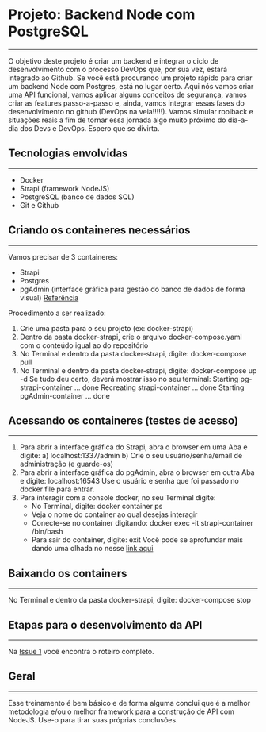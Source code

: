 # Projeto: Backend Node com PostgreSQL 
---
O objetivo deste projeto é criar um backend e integrar o ciclo de desenvolvimento com o processo DevOps que, por sua vez, estará integrado ao Github.
Se você está procurando um projeto rápido para criar um backend Node com Postgres, está no lugar certo.
Aqui nós vamos criar uma API funcional, vamos aplicar alguns conceitos de segurança, vamos criar as features passo-a-passo e, ainda, vamos integrar essas fases do desenvolvimento no github (DevOps na veia!!!!!). Vamos simular roolback e situações reais a fim de tornar essa jornada algo muito próximo do dia-a-dia dos Devs e DevOps. Espero que se divirta.


## Tecnologias envolvidas
---
* Docker
* Strapi (framework NodeJS)
* PostgreSQL (banco de dados SQL)
* Git e Github


## Criando os containeres necessários
---
Vamos precisar de 3 containeres: 
- Strapi
- Postgres
- pgAdmin (interface gráfica para gestão do banco de dados de forma visual)
[Referência](https://strapi.io/documentation/3.0.0-beta.x/installation/docker.html)

Procedimento a ser realizado:
1) Crie uma pasta para o seu projeto (ex: docker-strapi)
2) Dentro da pasta docker-strapi, crie o arquivo docker-compose.yaml com o conteúdo igual ao do repositório
3) No Terminal e dentro da pasta docker-strapi, digite: docker-compose pull
4) No Terminal e dentro da pasta docker-strapi, digite: docker-compose up -d
   Se tudo deu certo, deverá mostrar isso no seu terminal:
   Starting pg-strapi-container ... done
   Recreating strapi-container  ... done
   Starting pgAdmin-container   ... done


## Acessando os containeres (testes de acesso)
---
1) Para abrir a interface gráfica do Strapi, abra o browser em uma Aba e digite:
   a) localhost:1337/admin
   b) Crie o seu usuário/senha/email de administração (e guarde-os)
2) Para abrir a interface gráfica do pgAdmin, abra o browser em outra Aba e digite:
   localhost:16543
   Use o usuário e senha que foi passado no docker file para entrar.
3) Para interagir com a console docker, no seu Terminal digite:
   - No Terminal, digite: docker container ps
   - Veja o nome do container ao qual desejas interagir 
   - Conecte-se no container digitando: docker exec -it strapi-container /bin/bash 
   - Para sair do container, digite: exit
Você pode se aprofundar mais dando uma olhada no nesse [link aqui](https://strapi.io/blog/how-to-run-a-strapi-dev-stack-with-docker-compose)


## Baixando os containers
---
No Terminal e dentro da pasta docker-strapi, digite: docker-compose stop


## Etapas para o desenvolvimento da API
---
Na [Issue 1](https://github.com/ColquePaxi/Articles_API_Node/issues/1) você encontra o roteiro completo.


## Geral 
---
Esse treinamento é bem básico e de forma alguma conclui que é a melhor metodologia e/ou o melhor framework para a construção de API com NodeJS. Use-o para tirar suas próprias conclusões. 